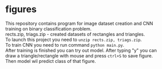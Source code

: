 # figures
This repository contains program for image dataset creation and CNN training on binary classification problem.\
rects.zip, triags.zip - created datasets of rectangles and triangles.\
To launch this project you need to `unzip rects.zip, triags.zip`.\
To train CNN you need to run command `python main.py`.\
After training is finished you can try out model. After typing "y" you can draw a triangle/rectangle with mouse and press `ctrl+S` to save figure.\
Then model wil predict class of that figure.
